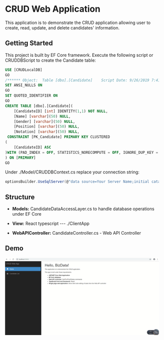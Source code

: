 
# CRUD Web Application 

This application is to demonstrate the CRUD application allowing user to create, read, update, and delete candidates' information.

## Getting Started

This project is built by EF Core framework. Execute the following script or CRUDDBScript to create the Candidate table:

```SQL
USE [CRUDLocalDB]
GO
/****** Object:  Table [dbo].[Candidate]    Script Date: 9/26/2019 7:41:24 PM ******/
SET ANSI_NULLS ON
GO
SET QUOTED_IDENTIFIER ON
GO
CREATE TABLE [dbo].[Candidate](
	[CandidateID] [int] IDENTITY(1,1) NOT NULL,
	[Name] [varchar](50) NULL,
	[Gender] [varchar](50) NULL,
	[Position] [varchar](50) NULL,
	[Notation] [varchar](50) NULL,
 CONSTRAINT [PK_Candidate] PRIMARY KEY CLUSTERED 
(
	[CandidateID] ASC
)WITH (PAD_INDEX = OFF, STATISTICS_NORECOMPUTE = OFF, IGNORE_DUP_KEY = OFF, ALLOW_ROW_LOCKS = ON, ALLOW_PAGE_LOCKS = ON, OPTIMIZE_FOR_SEQUENTIAL_KEY = OFF) ON [PRIMARY]
) ON [PRIMARY]
GO
```

Under ./Model/CRUDDBContext.cs replace your connection string:

```C#
optionsBuilder.UseSqlServer(@"data source=Your Server Name;initial catalog=CRUDDB;integrated security=True;MultipleActiveResultSets=True;App=EntityFramework");
```

## Structure

* **Models:** CandidateDataAccessLayer.cs to handle database operations under EF Core

* **View:** React typescript --- ./ClientApp

* **WebAPIController:** CandidateController.cs - Web API Controller

## Demo

![](demo.gif)



